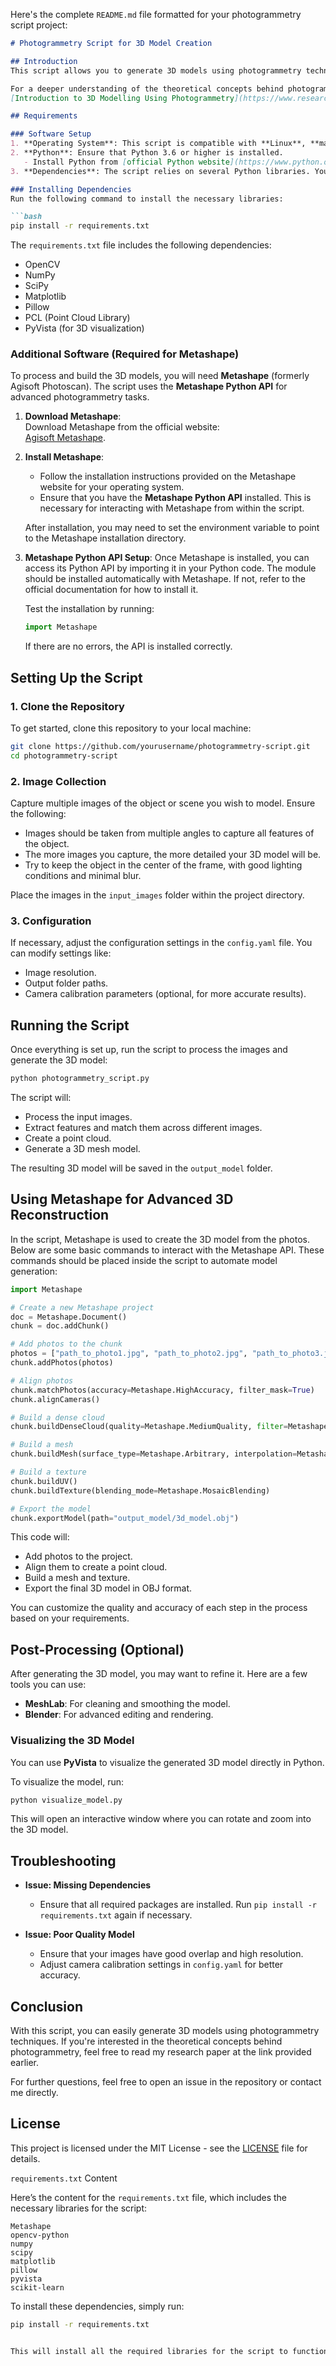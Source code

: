 Here's the complete `README.md` file formatted for your photogrammetry script project:

```markdown
# Photogrammetry Script for 3D Model Creation

## Introduction
This script allows you to generate 3D models using photogrammetry techniques. Photogrammetry is a method of creating 3D models from multiple photographs taken from different angles. The provided script automates the process of image processing and model generation.

For a deeper understanding of the theoretical concepts behind photogrammetry, please refer to my research paper:  
[Introduction to 3D Modelling Using Photogrammetry](https://www.researchgate.net/publication/371038790_introduction_to_3D_modelling_using_photogrammetry).

## Requirements

### Software Setup
1. **Operating System**: This script is compatible with **Linux**, **macOS**, and **Windows**.
2. **Python**: Ensure that Python 3.6 or higher is installed.
   - Install Python from [official Python website](https://www.python.org/downloads/).
3. **Dependencies**: The script relies on several Python libraries. You can install them using `pip`.

### Installing Dependencies
Run the following command to install the necessary libraries:

```bash
pip install -r requirements.txt
```

The `requirements.txt` file includes the following dependencies:
- OpenCV
- NumPy
- SciPy
- Matplotlib
- Pillow
- PCL (Point Cloud Library)
- PyVista (for 3D visualization)

### Additional Software (Required for Metashape)
To process and build the 3D models, you will need **Metashape** (formerly Agisoft Photoscan). The script uses the **Metashape Python API** for advanced photogrammetry tasks.

1. **Download Metashape**:  
   Download Metashape from the official website:  
   [Agisoft Metashape](https://www.agisoft.com/downloads/).

2. **Install Metashape**:
   - Follow the installation instructions provided on the Metashape website for your operating system.
   - Ensure that you have the **Metashape Python API** installed. This is necessary for interacting with Metashape from within the script.

   After installation, you may need to set the environment variable to point to the Metashape installation directory.

3. **Metashape Python API Setup**:
   Once Metashape is installed, you can access its Python API by importing it in your Python code. The module should be installed automatically with Metashape. If not, refer to the official documentation for how to install it.

   Test the installation by running:

   ```python
   import Metashape
   ```

   If there are no errors, the API is installed correctly.

## Setting Up the Script

### 1. Clone the Repository
To get started, clone this repository to your local machine:

```bash
git clone https://github.com/yourusername/photogrammetry-script.git
cd photogrammetry-script
```

### 2. Image Collection
Capture multiple images of the object or scene you wish to model. Ensure the following:
- Images should be taken from multiple angles to capture all features of the object.
- The more images you capture, the more detailed your 3D model will be.
- Try to keep the object in the center of the frame, with good lighting conditions and minimal blur.

Place the images in the `input_images` folder within the project directory.

### 3. Configuration
If necessary, adjust the configuration settings in the `config.yaml` file. You can modify settings like:
- Image resolution.
- Output folder paths.
- Camera calibration parameters (optional, for more accurate results).

## Running the Script

Once everything is set up, run the script to process the images and generate the 3D model:

```bash
python photogrammetry_script.py
```

The script will:
- Process the input images.
- Extract features and match them across different images.
- Create a point cloud.
- Generate a 3D mesh model.

The resulting 3D model will be saved in the `output_model` folder.

## Using Metashape for Advanced 3D Reconstruction

In the script, Metashape is used to create the 3D model from the photos. Below are some basic commands to interact with the Metashape API. These commands should be placed inside the script to automate model generation:

```python
import Metashape

# Create a new Metashape project
doc = Metashape.Document()
chunk = doc.addChunk()

# Add photos to the chunk
photos = ["path_to_photo1.jpg", "path_to_photo2.jpg", "path_to_photo3.jpg"]
chunk.addPhotos(photos)

# Align photos
chunk.matchPhotos(accuracy=Metashape.HighAccuracy, filter_mask=True)
chunk.alignCameras()

# Build a dense cloud
chunk.buildDenseCloud(quality=Metashape.MediumQuality, filter=Metashape.AggressiveFiltering)

# Build a mesh
chunk.buildMesh(surface_type=Metashape.Arbitrary, interpolation=Metashape.EnabledInterpolation)

# Build a texture
chunk.buildUV()
chunk.buildTexture(blending_mode=Metashape.MosaicBlending)

# Export the model
chunk.exportModel(path="output_model/3d_model.obj")
```

This code will:
- Add photos to the project.
- Align them to create a point cloud.
- Build a mesh and texture.
- Export the final 3D model in OBJ format.

You can customize the quality and accuracy of each step in the process based on your requirements.

## Post-Processing (Optional)

After generating the 3D model, you may want to refine it. Here are a few tools you can use:
- **MeshLab**: For cleaning and smoothing the model.
- **Blender**: For advanced editing and rendering.

### Visualizing the 3D Model
You can use **PyVista** to visualize the generated 3D model directly in Python.

To visualize the model, run:

```bash
python visualize_model.py
```

This will open an interactive window where you can rotate and zoom into the 3D model.

## Troubleshooting

- **Issue: Missing Dependencies**
  - Ensure that all required packages are installed. Run `pip install -r requirements.txt` again if necessary.
  
- **Issue: Poor Quality Model**
  - Ensure that your images have good overlap and high resolution.
  - Adjust camera calibration settings in `config.yaml` for better accuracy.

## Conclusion
With this script, you can easily generate 3D models using photogrammetry techniques. If you're interested in the theoretical concepts behind photogrammetry, feel free to read my research paper at the link provided earlier.

For further questions, feel free to open an issue in the repository or contact me directly.

## License
This project is licensed under the MIT License - see the [LICENSE](LICENSE) file for details.


`requirements.txt` Content

Here’s the content for the `requirements.txt` file, which includes the necessary libraries for the script:

```
Metashape
opencv-python
numpy
scipy
matplotlib
pillow
pyvista
scikit-learn
```

To install these dependencies, simply run:

```bash
pip install -r requirements.txt


This will install all the required libraries for the script to function correctly.
